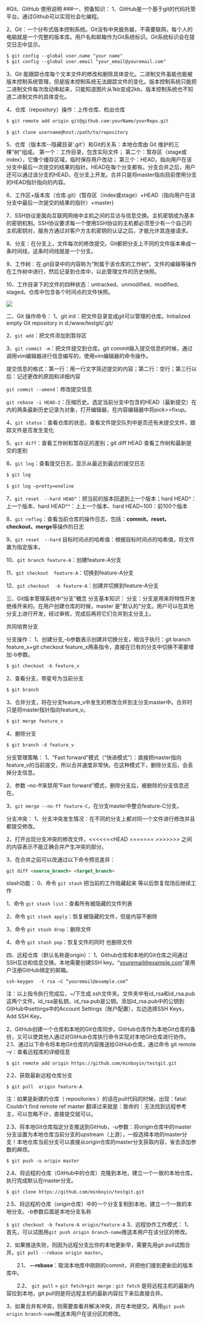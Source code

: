#Git、GitHub 使用说明
###一、预备知识：
1、GitHub是一个基于git的代码托管平台。通过Github可以实现社会化编程。

2、Git：一个分布式版本控制系统。Git没有中央服务器，不需要联网，每个人的电脑就是一个完整的版本库。用户名和邮箱作为Git系统标识。Git系统标识会在提交日志中显示。

```markdown
$ git config --global user.name "your name"
$ git config --global user.email "your_email@youremail.com"
```
3、Git 能跟踪仓库每个文本文件的修改和删除具体变化。二进制文件虽能也能被版本控制系统管理，但是版本控制系统无法跟踪文件的变化。版本控制系统只能把二进制文件每次改动串起来，只能知道图片从1kb变成2kb，版本控制系统也不知道二进制文件的具体变化。

4、仓库（repository）操作：上传仓库、检出仓库

```markdown
$ git remote add origin git@github.com:yourName/yourRepo.git
 
$ git clone username@host:/path/to/repository
```
5、仓库（版本库--隐藏目录'.git'）和Git的关系：本地仓库由 Git 维护的三棵"树"组成。
第一个：工作目录，包含实际文件；
第二个：暂存区（stage或index），它像个缓存区域，临时保存用户改动；
第三个：HEAD，指向用户在该分支中最后一次提交的结果的指针。HEAD在每个分支都有。分支合并之后，用户还可以通过该分支的HEAD，在分支上开发。合并只是将master指向目前使用分支的HEAD指针指向的内容。

6、工作区+版本库（仓库.git）{暂存区（index或stage）+HEAD（指向用户在该分支中最后一次提交的结果的指针）+master}

7、SSH协议是面向互联网网络中主机之间的互访与信息交换。主机密钥成为基本的密钥机制。SSH协议要求每一个使用SSH协议的主机都必须至少有一个自己的主机密钥对，服务方通过对客户方主机密钥的认证之后，才能允许其连接请求。

8、分支：在分支上，文件每次的修改提交。Git都把分支上不同的文件版本串成一条时间线，这条时间线就是一个分支。

9、工作树：在.git目录中的内容称为“附属于该仓库的工作树”。文件的编辑等操作在工作树中进行，然后记录到仓库中，以此管理文件的历史快照。

10、工作目录下的文件的四种状态：untracked、unmodified、modified、staged。仓库中包含各个时间点的文件快照。

![](https://i.imgur.com/3aaDbW7.png)

 

二、Git 操作命令：
1、git init：把文件目录变成git可以管理的仓库。Initialized empty Git repository in d:/www/testgit/.git/

2、`git add`：把文件添加到暂存区

3、`git commit -m`：把文件提交到仓库。git commit输入提交信息的时候，通过调用vim编辑器进行信息编写的，使用vim编辑器的命令操作。

提交信息的格式：第一行：用一行文字简述提交的内容；第二行：空行；第三行以后：记述更改的原因和详细内容

`git commit --amend`：修改提交信息

`git rebase -i HEAD-2`：压缩历史。选定当前分支中包含的HEAD（最新提交）在内的两条最新历史记录为对象，打开编辑器，在内容编辑器中将pick>>fixup。

4、`git status`：查看仓库的状态，查看文件提交队列中是否还有未提交文件，跟踪文件是否发生变化

5、`git diff`：查看工作树和暂存区的差别；git diff HEAD 查看工作树和最新提交的差别

6、`git log`：查看提交日志，显示从最近到最远的提交日志

```markdown
$ git log
 
$ git log –pretty=oneline
```
7、`git reset  --hard HEAD^`：把当前的版本回退到上一个版本；hard HEAD^：上一个版本、hard HEAD^^：上上一个版本、hard HEAD~100：前100个版本

8、`git reflog`：查看当前仓库的操作日志，包括：**commit、reset、checkout、merge**等操作的日志

9、`git reset  --hard` 目标时间点的哈希值：根据目标时间点的哈希值，将文件置为指定版本。

10、`git branch feature-A`：创建feature-A分支

11、`git checkout  feature-A`：切换到feature-A分支

12、`git checkout  -b feature-A`：创建并切换到feature-A分支

 

三、Git版本管理系统中“分支”概念
分支基本知识：
分支：分支是用来将特性开发绝缘开来的。在用户创建仓库的时候，master 是"默认的"分支。用户可以在其他分支上进行开发，经过审核，完成后再将它们合并到主分支上。

共同培育分支

分支操作：
1、创建分支,–b参数表示创建并切换分支，相当于执行：git branch feature_x+git checkout feature_x两条指令，直接在已有的分支中切换不需要增加-b参数。

```markdown
$ git checkout -b feature_x
```
2、查看分支，带星号为当前分支

```markdown
$ git branch
```
3、合并分支，将在分支feature_v中发生的修改合并到主分支master中。合并时只是将master指针指向feature_v。

```markdown
$ git merge feature_v
```
4、删除分支

```markdown
$ git branch -d feature_v
```

分支管理策略：
1、“Fast forward”模式（“快进模式”）：直接把master指向feature_v的当前提交，所以合并速度非常快。在这种模式下，删除分支后，会丢掉分支信息。

2、参数 –no-ff来禁用”Fast forward”模式，删除分支后，被删除的分支信息还在。

3、`git merge --no-ff feature-C`，在分支master中整合feature-C分支。

分支冲突：
1、分支冲突发生情况：在不同的分支上都对同一个文件进行修改并且都提交修改。

2、打开出现分支冲突的修改文件，<<<<<<<HEAD ======= >>>>>>> 之间的内容表示不能正确合并产生冲突的部分。

3、在合并之前可以改通过以下命令预览差异：

```markdown
git diff <source_branch> <target_branch>
```

stash功能：
0、命令 `git stash` 把当前的工作隐藏起来 等以后恢复现场后继续工作

1、命令 `git stash list`：查看所有被隐藏的文件列表

2、命令 `git stash apply`：恢复被隐藏的文件，但是内容不删除

3、命令 `git stash drop`：删除文件

4、命令 `git stash pop`：恢复文件的同时 也删除文件

 

四、远程仓库（默认名称是origin）：
1、Github仓库和本地的Git仓库之间通过SSH互访和信息交换。本地需要创建SSH key。“youremail@example.com”是用户注册GitHub绑定的邮箱。

`ssh-keygen  -t rsa –C “youremail@example.com”`

 注：以上指令执行完成后，~/下生成.ssh文件夹。文件夹中有id_rsa和id_rsa.pub这两个文件。id_rsa是私钥，id_rsa.pub是公钥。添加id_rsa.pub中的公钥到GitHub中settings中的Account Settings（账户配置），左边选择SSH Keys，Add SSH Key。

2、GitHub创建一个仓库和本地的Git仓库同步。GitHub仓库作为本地Git仓库的备份，又可以使其他人通过对GitHub仓库执行命令实现对本地Git仓库进行协作。
2.1、通过以下命令将本地Git仓库的内容推送给GitHub仓库，通过命令 git remote –v：查看远程库的详细信息

`$ git remote add origin https://github.com/minboyin/testgit.git`

2.2、获取最新远程仓库分支

`$ git pull  origin feature-A`

注：如果是新建的仓库（ repositories ）的话在pull代码的时候，出现：fatal: Couldn't find remote ref master 翻译过来就是：致命的：无法找到远程参考主，可以忽略不计，直接提交就可以。

2.3、将本地Git仓库指定分支推送到GitHub，-u参数：将origin仓库中的master分支设置为本地仓库当前分支的upstream（上游），一般选择本地的master分支！本地仓库当前分支可以直接从origin仓库的master分支获取内容，省去添加参数的麻烦。

`$ git push -u origin master`

2.4、将远程的仓库（GitHub中的仓库）克隆到本地，建立一个一致的本地仓库。执行完成默认在master分支。

`$ git clone https://github.com/minboyin/testgit.git`

 2.5、将远程的仓库（origin仓库）中的一个分支复制到本地，建立一个一致的本地分支。-b参数后面是本地分支名称

`$ git checkout -b feature-A origin/feature-A`
3、远程协作工作模式：
1、首先，可以试图用`git push origin branch-name`推送本用户在该分区的修改。

2、如果推送失败，则因为远程分支比你的本地更新早，需要先用git pull试图合并。`git pull --rebase origin master`。

　　2.1、 
        **–-rebase**：取消本地库中刚刚的commit，并把他们接到更新后的版本库中。

　　2.2、 
        `git pull` = `git fetch+git merge：git fetch`
是将远程主机的最新内容拉到本地，git pull则是将远程主机的最新内容拉下来后直接合并。

3、如果合并有冲突，则需要查看并解决冲突，并在本地提交。再用`git push origin branch-name`推送本用户在该分区的修改。